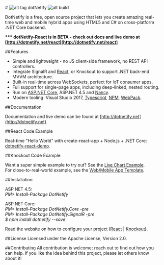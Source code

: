#&nbsp;![alt tag](http://dotnetify.net/content/images/greendot.png) dotNetify 
![alt build](https://ci.appveyor.com/api/projects/status/github/dsuryd/dotnetify?svg=true)

DotNetify is a free, open source project that lets you create amazing real-time web and mobile hybrid apps using HTML5 and C# on cross-platform .NET Core backend. 

__*** dotNetify-React is in BETA - check out docs and live demo at [http://dotnetify.net/react](http://dotnetify.net/react)__

##Features

* Simple and lightweight - no JS client-side framework, no REST API controllers.
* Integrate SignalR and [React](https://facebook.github.io/react/), or Knockout to support .NET back-end MVVM architecture.
* Built-in real-time across WebSockets, perfect for IoT consumer apps.
* Full support for single-page apps, including deep-linked, nested routing.
* Run on [ASP.NET Core](http://asp.net/core), ASP.NET 4.5 and [Nancy](https://github.com/dsuryd/dotNetify-Nancy-demo).
* Modern tooling: Visual Studio 2017,  [Typescript](https://www.typescriptlang.org/), [NPM](https://www.npmjs.com/), [WebPack](https://webpack.github.io/).

##Documentation

Documentation and live demo can be found at [http://dotnetify.net](http://dotnetify.net).

##React Code Example

Real-time "Hello World" with create-react-app + Node.js + .NET Core: [dotnetify-react-demo](https://github.com/dsuryd/dotnetify-react-demo).    

##Knockout Code Example

Want a super simple example to try out?  See the [Live Chart Example](https://github.com/dsuryd/dotNetify-example-livechart).    
For close-to-real-world example, see the [Web/Mobile App Template](https://github.com/dsuryd/dotNetify-app-template).

##Installation

ASP.NET 4.5:  
*PM> Install-Package DotNetify*

ASP.NET Core:  
*PM> Install-Package DotNetify.Core -pre*  
*PM> Install-Package DotNetify.SignalR -pre*  
*$ npm install dotnetify --save*

Read the website on how to configure your project ([React](http://dotnetify.net/react/Installation) | [Knockout](http://dotnetify.net/index/Installing)).

##License
Licensed under the Apache License, Version 2.0.

##Contributing
All contribution is welcome; reach out to find out how you can help.  If you like the idea behind this project, please let others know about it! 
